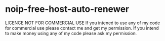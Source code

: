 # noip-free-host-auto-renewer

LICENCE
NOT FOR COMMERCIAL USE If you intened to use any of my code for commercial use please contact me and get my permission. If you intend to make money using any of my code please ask my permission.
